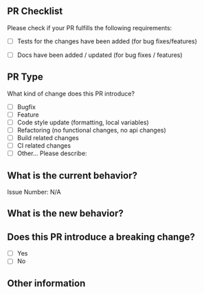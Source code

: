 ## PR Checklist
Please check if your PR fulfills the following requirements:

- [ ] Tests for the changes have been added (for bug fixes/features)
- [ ] Docs have been added / updated (for bug fixes / features)


## PR Type
What kind of change does this PR introduce?

<!-- Please check the one that applies to this PR using "x". -->
- [ ] Bugfix
- [ ] Feature
- [ ] Code style update (formatting, local variables)
- [ ] Refactoring (no functional changes, no api changes)
- [ ] Build related changes
- [ ] CI related changes
- [ ] Other... Please describe:

## What is the current behavior?
<!-- Please describe the current behavior that you are modifying, or link to a relevant issue. -->

Issue Number: N/A


## What is the new behavior?


## Does this PR introduce a breaking change?
- [ ] Yes
- [ ] No

<!-- If this PR contains a breaking change, please describe the impact and migration path for existing applications below. -->


## Other information
